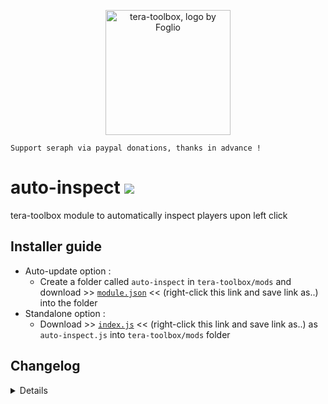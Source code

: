 <p align="center">
<a href="https://discord.gg/dUNDDtw">
<img src="https://github.com/seraphinush-gaming/pastebin/blob/master/logo_ttb_trans.png?raw=true" width="200" height="200" alt="tera-toolbox, logo by Foglio" />
</a>
</p>

```
Support seraph via paypal donations, thanks in advance !
```

# auto-inspect [![](https://img.shields.io/badge/paypal-donate-333333.svg?colorA=0070BA&colorB=333333)](https://www.paypal.me/seraphinush)
tera-toolbox module to automatically inspect players upon left click

## Installer guide
- Auto-update option :
  - Create a folder called `auto-inspect` in `tera-toolbox/mods` and download >> [`module.json`](https://raw.githubusercontent.com/seraphinush-gaming/auto-inspect/master/module.json) << (right-click this link and save link as..) into the folder
- Standalone option :
  - Download >> [`index.js`](https://raw.githubusercontent.com/seraphinush-gaming/auto-inspect/master/index.js) << (right-click this link and save link as..) as `auto-inspect.js` into `tera-toolbox/mods` folder

## Changelog
<details>
  
    1.04
    - Updated to latest tera-toolbox settings
    1.03
    - Updated to `mod`
    1.01
    - Added auto-update support
    1.00
    - Initial commit

</details>
